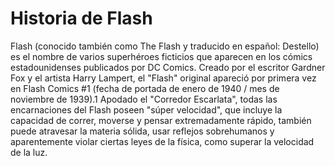 # Historia de Flash

Flash (conocido también como The Flash y traducido en español: Destello) es el nombre de varios superhéroes ficticios que aparecen en los cómics 
estadounidenses publicados por DC Comics. Creado por el escritor Gardner Fox y el artista Harry Lampert, el "Flash" original apareció por primera vez en Flash
Comics #1 (fecha de portada de enero de 1940 / mes de noviembre de 1939).1​ Apodado el "Corredor Escarlata", todas las encarnaciones del Flash poseen "súper velocidad", 
que incluye la capacidad de correr, moverse y pensar extremadamente rápido, también puede atravesar la materia sólida, usar reflejos sobrehumanos y aparentemente violar 
ciertas leyes de la física, como superar la velocidad de la luz.
